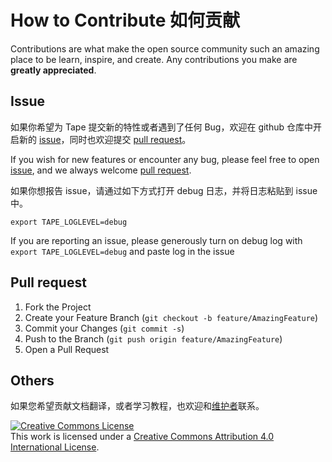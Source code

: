 # How to Contribute 如何贡献
Contributions are what make the open source community such an amazing place to be learn, inspire, and create. Any contributions you make are **greatly appreciated**.
## Issue

如果你希望为 Tape 提交新的特性或者遇到了任何 Bug，欢迎在 github 仓库中开启新的 [issue](https://github.com/Hyperledger-TWGC/tape/issues)，同时也欢迎提交 [pull request](https://github.com/Hyperledger-TWGC/tape/pulls)。

If you wish for new features or encounter any bug, please feel free to open [issue](https://github.com/Hyperledger-TWGC/tape/issues), and we always welcome [pull request](https://github.com/Hyperledger-TWGC/tape/pulls).


如果你想报告 issue，请通过如下方式打开 debug 日志，并将日志粘贴到 issue 中。

```
export TAPE_LOGLEVEL=debug
```

If you are reporting an issue, please generously turn on debug log with `export TAPE_LOGLEVEL=debug` and paste log in the issue
## Pull request
1. Fork the Project
2. Create your Feature Branch (`git checkout -b feature/AmazingFeature`)
3. Commit your Changes (`git commit -s`)
4. Push to the Branch (`git push origin feature/AmazingFeature`)
5. Open a Pull Request

## Others
如果您希望贡献文档翻译，或者学习教程，也欢迎和[维护者](MAINTAINERS.md)联系。

<a rel="license" href="http://creativecommons.org/licenses/by/4.0/"><img alt="Creative Commons License" style="border-width:0" src="https://i.creativecommons.org/l/by/4.0/88x31.png" /></a><br />This work is licensed under a <a rel="license" href="http://creativecommons.org/licenses/by/4.0/">Creative Commons Attribution 4.0 International License</a>.